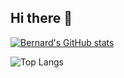 ## Hi there 👋
[![Bernard's GitHub stats](https://github-readme-stats-jade-omega-60.vercel.app/api?username=Bernard-ctrl)](https://github.com/anuraghazra/github-readme-stats)

![Top Langs](https://github-readme-stats-jade-omega-60.vercel.app/api/top-langs/?username=Bernard-ctrl&layout=compact&langs_count=10&count_private=true)
